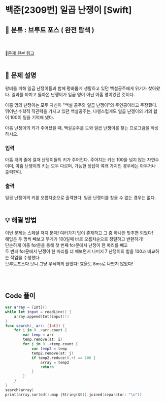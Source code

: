 # 백준[2309번] 일곱 난쟁이 [Swift]

## 🔎 분류 : 브루트 포스 ( 완전 탐색 )
<br><br>
🔗[문제 원본 링크](https://www.acmicpc.net/problem/2309)
<br><br>
## 📝 문제 설명
왕비를 피해 일곱 난쟁이들과 함께 평화롭게 생활하고 있던 백설공주에게 위기가 찾아왔다. 일과를 마치고 돌아온 난쟁이가 일곱 명이 아닌 아홉 명이었던 것이다.

아홉 명의 난쟁이는 모두 자신이 "백설 공주와 일곱 난쟁이"의 주인공이라고 주장했다. 뛰어난 수학적 직관력을 가지고 있던 백설공주는, 다행스럽게도 일곱 난쟁이의 키의 합이 100이 됨을 기억해 냈다.

아홉 난쟁이의 키가 주어졌을 때, 백설공주를 도와 일곱 난쟁이를 찾는 프로그램을 작성하시오.

### 입력
아홉 개의 줄에 걸쳐 난쟁이들의 키가 주어진다. 주어지는 키는 100을 넘지 않는 자연수이며, 아홉 난쟁이의 키는 모두 다르며, 가능한 정답이 여러 가지인 경우에는 아무거나 출력한다.

### 출력
일곱 난쟁이의 키를 오름차순으로 출력한다. 일곱 난쟁이를 찾을 수 없는 경우는 없다.
<br><br>
## 💡 해결 방법
이번 문제는 스페셜 저지 문제! 여러가지 답이 존재하고 그 중 하나만 맞추면 되었다!<br>
해답은 두 명씩 빼보고 무게가 100일때 바로 오름차순으로 정렬하고 반환하기! <br>
단순하게 이중 for문을 통해 첫 번째 for문에서 난쟁이 한 마리를 빼고<br>
두 번째 for문에서 난쟁이 한 마리를 더 빼보면서 나머지 7 난쟁이의 합을 100과 비교하는 작업을 수행했다.<br>
브루트포스다 보니 그냥 무식하게 풀었다! 효율도 8ms로 나쁘지 않았다!

<br><br>
## Code 풀이

```Swift
var array = [Int]()
while let input = readLine() {
    array.append(Int(input)!)
}
func search(_ arr: [Int]) {
    for i in 0..<arr.count {
        var temp = arr
        temp.remove(at: i)
        for j in 0..<temp.count {
            var temp2 = temp
            temp2.remove(at: j)
            if temp2.reduce(0,+) == 100 {
                array = temp2
                return
            }
        }
    }    
}
search(array)
print(array.sorted().map {String($0)}.joined(separator: "\n"))
```

